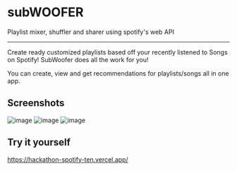 # subWOOFER

Playlist mixer, shuffler and sharer using spotify's web API
___
Create ready customized playlists based off your recently listened to Songs on Spotify!
SubWoofer does all the work for you! 

You can create, view and get recommendations for playlists/songs all in one app.

## Screenshots
![image](https://github.com/kaisic1224/hackathon-spotify/assets/89894485/ed259a4d-308c-4a3b-89dd-9a3767cb2869)
![image](https://github.com/kaisic1224/hackathon-spotify/assets/89894485/210a520b-bded-4858-b67b-13bef80321e1)
![image](https://github.com/kaisic1224/hackathon-spotify/assets/89894485/f9c9e97f-5434-4b3a-bfac-05dd3f3a2c15)


## Try it yourself
https://hackathon-spotify-ten.vercel.app/
